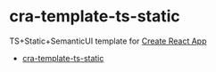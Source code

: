 # cra-template-ts-static
TS+Static+SemanticUI template for [Create React App](https://github.com/facebook/create-react-app)
- [cra-template-ts-static](#cra-template-ts-static)